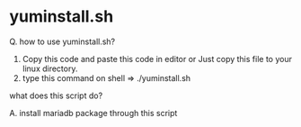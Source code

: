 # yuminstall.sh

Q. how to use yuminstall.sh?

1. Copy this code and paste this code in editor or Just copy this file to your linux directory.
2. type this command on shell  => ./yuminstall.sh



what does this script do? 

A. install mariadb package through this script  
